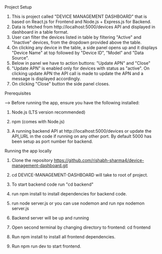 Project Setup

1. This is project called "DEVICE MANAGEMENT DASHBOARD" that is based on React.js for Frontend and Node.js + Express.js for Backend.
2. Data is fetched from http://localhost:5000/devices API and displayed in dashboard in a table format.
3. User can filter the devices listed in table by filtering "Active" and "Inactive" devices, from the dropdown provided above the table.
4. On clicking any device in the table, a side panel opens up and it displays "Device Name" at top followed by "Device ID", "Model" and "Data Source".
5. Below in panel we have to action buttons: "Update APN" and "Close"
6. "Update APN" is enabled only for devices with status as "active". On clicking update APN the API call is made to update the APN and a message is displayed accordingly.
7. On clicking "Close" button the side panel closes.

Prerequisites

--> Before running the app, ensure you have the following installed:

1. Node.js (LTS version recommended)

2. npm (comes with Node.js)

3. A running backend API at http://localhost:5000/devices or update the API_URL in the code if running on any other port. By default 5000 has been setup as port number for backend.

Running the app locally

1. Clone the repository https://github.com/rishabh-sharma4/device-management-dashboard.git

2. cd DEVICE-MANAGEMENT-DASHBOARD will take to root of project.

3. To start backend code run "cd backend"

4. run npm install to install dependencies for backend code.

5. run node server.js or you can use nodemon and run npx nodemon server.js

6. Backend server will be up and running

7. Open second terminal by changing directory to frontend: cd frontend 

8. Run npm install to install all frontend dependencies.

9. Run npm run dev to start frontend.

